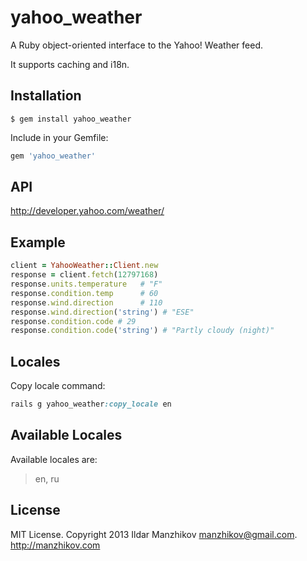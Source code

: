 # yahoo_weather

A Ruby object-oriented interface to the Yahoo! Weather feed.

It supports caching and i18n.

## Installation

    $ gem install yahoo_weather


Include in your Gemfile:

```ruby
gem 'yahoo_weather'
```

## API

http://developer.yahoo.com/weather/

## Example

```ruby
client = YahooWeather::Client.new
response = client.fetch(12797168)
response.units.temperature   # "F"
response.condition.temp      # 60
response.wind.direction      # 110
response.wind.direction('string') # "ESE"
response.condition.code # 29
response.condition.code('string') # "Partly cloudy (night)"
```

## Locales

Copy locale command:

```ruby
rails g yahoo_weather:copy_locale en
```

## Available Locales

Available locales are:

> en, ru

## License

MIT License. Copyright 2013 Ildar Manzhikov <manzhikov@gmail.com>. http://manzhikov.com